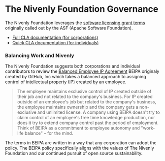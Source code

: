 # The Nivenly Foundation Governance 

The Nivenly Foundation leverages the [software licensing grant terms](https://www.apache.org/licenses/contributor-agreements.html) originally called out by the ASF (Apache Software Foundation).

- [Full CLA documentation (for corporations)](/CLA.md)
- [Quick CLA documentation (for individuals)](cla.nivenly.org)

### Balancing Work and Nivenly

The Nivenly Foundation suggests both corporations and individual contributors to review the [Balanced Employee IP Agreement](https://github.com/github/balanced-employee-ip-agreement) BEIPA originaly created by GitHub, Inc which takes a balanced approach to assigning control of intellectual property (IP) created by an employee.

 > The employee maintains exclusive control of IP created outside of their job and not related to the company's business. For IP created outside of an employee's job but related to the company's business, the employee maintains ownership and the company gets a non-exclusive and unlimited license. A company using BEIPA doesn't try to claim control of an employee's free time knowledge production, nor does it try to extend company control past the period of employment. Think of BEIPA as a commitment to employee autonomy and "work-life balance" – for the mind.

The terms in BEIPA are written in a way that any corporation can adopt the policy. The BEIPA policy specifically aligns with the values of The Nivenly Foundation and our continued pursuit of open source sustainability.
